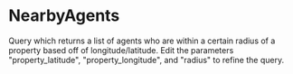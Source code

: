 # NearbyAgents
Query which returns a list of agents who are within a certain radius of a property based off of longitude/latitude. Edit the parameters "property_latitude", "property_longitude", and "radius" to refine the query. 
